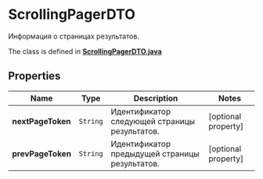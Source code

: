 

# ScrollingPagerDTO

Информация о страницах результатов.

The class is defined in **[ScrollingPagerDTO.java](../../src/main/java/org/openapitools/model/ScrollingPagerDTO.java)**

## Properties

Name | Type | Description | Notes
------------ | ------------- | ------------- | -------------
**nextPageToken** | `String` | Идентификатор следующей страницы результатов. |  [optional property]
**prevPageToken** | `String` | Идентификатор предыдущей страницы результатов. |  [optional property]




